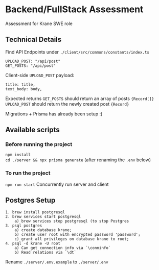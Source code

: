 # Backend/FullStack Assessment
Assessment for Krane SWE role

## Technical Details
Find API Endpoints under `./client/src/commons/constants/index.ts`
```
UPLOAD_POST: "/api/post"
GET_POSTS: "/api/post"
```

Client-side `UPLOAD_POST` payload: 
```
title: title,
text_body: body,
```

Expected returns
`GET_POSTS` should return an array of posts `{Record[]}`
`UPLOAD_POST` should return the newly created post `{Record}`

Migrations + Prisma has already been setup :)
## Available scripts
### Before running the project
`npm install`  
`cd ./server && npx prisma generate` (after renaming the `.env` below)
### To run the project
`npm run start`
Concurrently run server and client

## Postgres Setup
```
1. brew install postgresql
2. brew services start postgresql
    a) brew services stop postgresql (to stop Postgres
3. psql postgres
    a) create database krane;
    b) create user root with encrypted password 'password';
    c) grant all privileges on database krane to root;
4. psql -d krane -U root
    a) Can get connection info via `\conninfo`
    b) Read relations via `\dt`
```

Rename `./server/.env.example` to `./server/.env`
